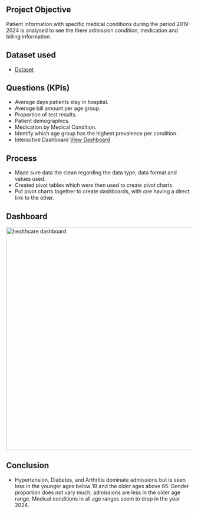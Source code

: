 ## Project Objective
Patient information with specific medical conditions during the period 2019-2024 is analysed to see the there admission condition, medication and billing information. 
## Dataset used
- <a href =  [https://github.com/tmodise08/Healthcare-excel-Dashboard/blob/main/healthcare%20records_dataset.xlsx](https://github.com/tmodise08/Healthcare-excel-Dashboard/blob/main/Healthcare%20dataset.xlsx)> Dataset</a>
## Questions (KPIs)
-	Average days patients stay in hospital.
-	Average bill amount per age group.
-	Proportion of test results.
-	Patient demographics.
-	Medication by Medical Condition.
-	Identify which age group has the highest prevalence per condition.
- Interactive Dashboard <a href =  https://github.com/tmodise08/Healthcare-excel-Dashboard/blob/main/healthcare%20dashboard.PNG > View Dashboard </a>
## Process
-	Made sure data the clean regarding the data type, data format and values used.
-	Created pivot tables which were then used to create pivot charts.
-	Put pivot charts together to create dashboards, with one having a direct link to the other.
## Dashboard
<img width="1382" height="603" alt="healthcare dashboard" src="https://github.com/user-attachments/assets/50772583-3f3f-450a-b051-4eaa3a22117e" />

## Conclusion
- Hypertension, Diabetes, and Arthritis dominate admissions but is seen less in the younger ages below 19 and the older ages above 85. Gender proportion does not vary much; admissions are less in the older age range. Medical conditions in all age ranges seem to drop in the year 2024. 


